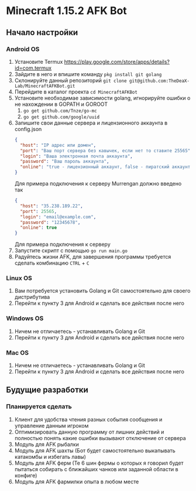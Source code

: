# Minecraft 1.15.2 AFK Bot
## Начало настройки
### Android OS
1) Установите Termux https://play.google.com/store/apps/details?id=com.termux
2) Зайдите в него и впишите команду `pkg install git golang`
3) Склонируйте данный репозиторий `git clone git@github.com:TheDeaX-Lab/MinecraftAFKBot.git`
4) Перейдите в каталог проекта `cd MinecraftAFKBot`
5) Установите необходимае зависимости golang, игнорируйте ошибки о не нахождении в GOPATH и GOROOT
    1) `go get github.com/Tnze/go-mc`
    2) `go get github.com/google/uuid`
6) Запишите свои данные сервера и лицензионного аккаунта в config.json
    ```json
    {
      "host": "IP адрес или домен",
      "port": "Ваш порт сервера без кавычек, если нет то ставите 25565",
      "login": "Ваша электронная почта аккаунта",
      "password": "Ваш пароль аккаунта",
      "online": "true - лицензионный аккаунт, false - пиратский аккаунт, применит ник под login"
    }
    ```
    Для примера подключения к серверу Murrengan должно введено так
    ```json
    {
      "host": "35.238.189.22",
      "port": 25565,
      "login": "email@example.com",
      "password": "12345678",
      "online": true
    }
    ```
   Для примера подключения к серверу 
7) Запустите скрипт с помощью `go run main.go`
8) Радуйтесь жизни AFK, для завершения программы требуется сделать комбинацию `CTRL` + `C`

### Linux OS
1) Вам потребуется установить Golang и Git самостоятельно для своего дистрибутива
2) Перейти к пункту 3 для Android и сделать все действия после него

### Windows OS
1) Ничем не отличаетесь - устанавливать Golang и Git
2) Перейти к пункту 3 для Android и сделать все действия после него

### Mac OS
1) Ничем не отличаетесь - устанавливать Golang и Git
2) Перейти к пункту 3 для Android и сделать все действия после него

## Будущие разработки
### Планируется сделать
1) Клиент для удобства чтения разных события сообщения и управление данным игроком
2) Оптимизировать данную программу от лишних действий и полностью понять какие ошибки вызывают отключение от сервера
3) Модуль для AFK рыбалки
4) Модуль для AFK шахты (Бот будет самостоятельно выкапывать катакомбы и избегать лавы)
5) Модуль для AFK ферм (Те 6 шин фермы о которых я говорил будет пытаться собирать с ближайших чанков или заданной области в конфиге)
6) Модуль для AFK фармилки опыта в любом месте